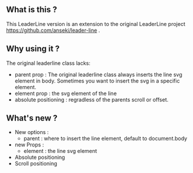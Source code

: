 ## What is this ?
This LeaderLine version is an extension to the original LeaderLine project https://github.com/anseki/leader-line .
## Why using it ?
The original leaderline class lacks:
* parent prop :
The original leaderline class always inserts the line svg element in body. Sometimes you want to insert the svg in a specific element.
* element prop : the svg element of the line
* absolute positioning : regradless of the parents scroll or offset.
## What's new ?
* New options :
    * parent : where to insert the line element, default to document.body
* new Props :
    * element : the line svg element
* Absolute positioning
* Scroll positioning